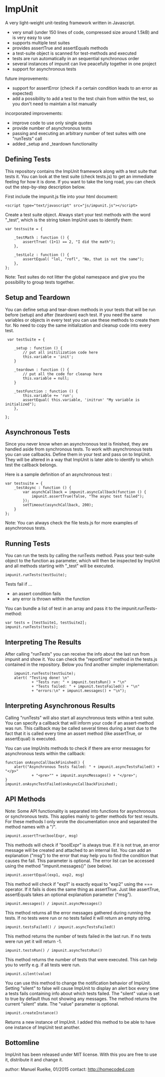 ImpUnit
=======

A very light-weight unit-testing framework written in Javascript.

* very small (under 150 lines of code, compressed size around 1.5kB) and is very easy to use
* supports multiple test suites
* provides assertTrue and assertEquals methods
* a test-suite object is scanned for test-methods and executed
* tests are run automatically in an sequential synchronous order
* several instances of impunit can live peacefully together in one project
* support for asynchronous tests

future improvements:

* support for assertError (check if a certain condition leads to an error as expected)
* add a possibility to add a test to the test chain from within the test, so you don't need to maintain a list manually

incorporated improvements:

* improve code to use only single quotes
* provide number of asynchronous tests
* passing and executing an arbitrary number of test suites with one "runTests" call
* added _setup and _teardown functionality

Defining Tests
--------------

This repository contains the ImpUnit framework along with a test suite that tests 
it. You can look at the test suite (check tests.js) to get an immediate feeling for how
it is done. If you want to take the long road, you can check out the step-by-step
description below.

First include the impunit.js file into your html document:

	<script type="text/javascript" src="js/impunit.js"></script>

Create a test suite object. Always start your test methods with the word "_test", which is the string
token ImpUnit uses to identify them:

	var testsuite = {

		_testMath : function () {
			assertTrue( (1+1) == 2, "I did the math");
		},

		_testLolz : function () {
			assertEqual( "lol, "rofl", "No, that is not the same");
		},
	};

Note: Test suites do not litter the global namespace and give you the possibility 
to group tests together.

Setup and Teardown
------------------

You can define setup and tear-down methods in your tests that will be run before (setup) and after (teardown) each test.
If you need the same variables or objects in every test you can use these methods to create them for. No need to copy
the same initialization and cleanup code into every test.


	 var testSuite = {

	    _setup : function () {
	        // put all initilization code here
	        this.variable = 'init';
	    }

	    _teardown : function () {
	        // put all the code for cleanup here
	        this.variable = null;
	    }

 		_testFunction : function () {
 			this.variable += 'run';
 			assertEqual( this.variable, 'initrun' "My variable is initialized");
 		},

 	};


Asynchronous Tests
------------------

Since you never know when an asynchronous test is finished, they are handled aside 
from synchronous tests. To work with asynchronous tests you can use callbacks.
Define them in your test and pass on to ImpUnit. They will be altered in
a way that ImpUnit is later able to identify to which test the callback belongs.

Here is a sample definition of an asynchronous test :

	var testsuite = {
        _testAsync : function () {
			var asynchCallback = impunit.asyncCallback(function () {
				impunit.assertTrue(false, "The async test failed");
			});
			setTimeout(asynchCallback, 200);
        }	
	};     
	
Note: You can always check the file tests.js for more examples of asynchronous
tests. 	

Running Tests
-------------

You can run the tests by calling the runTests method. Pass your test-suite
object to the function as parameter, which will then be inspected by ImpUnit and
all methods starting with "_test" will be executed.

	impunit.runTests(testSuite);

Tests fail if ...

* an assert condition fails	
* any error is thrown within the function

You can bundle a list of test in an array and pass it to the impunit.runTests-method:

    var tests = [testSuite1, testSuite2];
	impunit.runTests(tests);


Interpreting The Results
------------------------

After calling "runTests" you can receive the info about the last run from
impunit and show it. You can check the "reportError" method in the tests.js
contained in the repository. Below you find another simpler implementation:

        impunit.runTests(testSuite);
        alert( "Testing done! \n"
                + "Tests run: " + impunit.testsRun() + "\n"
                + "Tests failed: " + impunit.testsFailed() + "\n"
                + "errors:\n" + impunit.messages() + "\n");

Interpreting Asynchronous Results
---------------------------------

Calling "runTests" will also start all asynchronous tests within a test suite.
You can specify a callback that will inform your code if an assert-method
was run. This callback may be called several times during a test due to the fact
that it is called every time an assert method (like assertTrue, or assertEqual)
is executed.

You can use ImpUnits methods to check if there are error messages for asynchronous tests
within the callback:
	
	function onAsyncCallbackFinished() {
		alert("Asynchronous Tests failed: "	+ impunit.asyncTestsFailed() + "</p>"
				+ "<pre>"" + impunit.asyncMessages() + "</pre>";
	}  
	impunit.onAsyncTestFailed(onAsyncCallbackFinished);
	

API Methods
-----------

Note: Some API functionality is separated into functions for asynchronous or
synchronous tests. This applies mainly to getter methods for test results.
For these methods I only wrote the documentation once and separated the
method names with a "/". 

	impunit.assertTrue(boolExpr, msg)

This methods will check if "boolExpr" is always true. If it is not true, an error 
message will be created and attached to an internal list. You can add an 
explanation ("msg") to the error that may help you to find the condition that 
causes the fail. This parameter is optional. The error list can be accessed 
using the method "impunit.messages()" (see below).

	impunit.assertEqual(exp1, exp2, msg)
	
This method will check if "exp1" is exactly equal to "exp2" using the === operator. 
If it fails is does the same thing as assertTrue. Just like assertTrue, 
assertEquals takes an optional explanation parameter ("msg").

	impunit.messages() / impunit.asyncMessages()

This method returns all the error messages gathered during running the tests.
If no tests were run or no tests failed it will return an empty string.

	impunit.testsFailed() / impunit.asyncTestsFailed()
	
This method returns the number of tests failed in the last run. If no tests were 
run yet it will return -1.

	impunit.testsRun() / impunit.asyncTestsRun()
	
This method returns the number of tests that were executed. This can help you 
to verify e.g. if all tests were run.

	impunit.silent(value)

You can use this method to change the notification behavior of ImpUnit. Setting
"silent" to false will cause ImpUnit to display an alert box every time a 
tests fails containing info about which tests failed. The "silent" value is
set to true by default thus not showing any messages. The method returns the
current "silent" state. The "value" parameter is optional. 

	impunit.createInstance()

Returns a new instance of ImpUnit. I added this method to be able to have one
instance of ImpUnit test another.


Bottomline
----------

ImpUnit has been released under MIT license. With this you are free to
use it, distribute it and change it.

author: Manuel Ruelke, 01/2015
contact: http://homecoded.com
